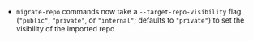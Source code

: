 - `migrate-repo` commands now take a `--target-repo-visibility` flag (`"public"`, `"private"`, or `"internal"`; defaults to `"private"`) to set the visibility of the imported repo
